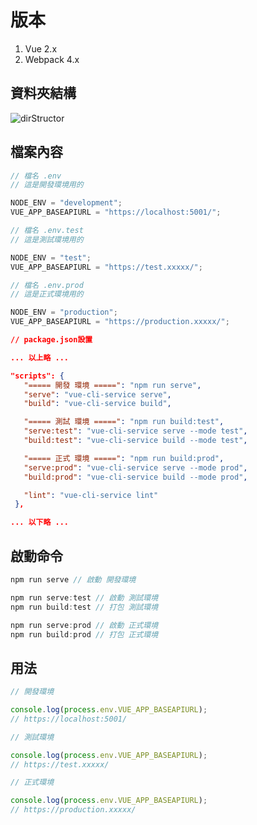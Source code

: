 # 版本

1. Vue 2.x
2. Webpack 4.x

## 資料夾結構

![dirStructor](https://user-images.githubusercontent.com/37999690/125182560-9d9d1080-e241-11eb-8810-79dac7c64138.png)

## 檔案內容

```js
// 檔名 .env
// 這是開發環境用的

NODE_ENV = "development";
VUE_APP_BASEAPIURL = "https://localhost:5001/";
```

```js
// 檔名 .env.test
// 這是測試環境用的

NODE_ENV = "test";
VUE_APP_BASEAPIURL = "https://test.xxxxx/";
```

```js
// 檔名 .env.prod
// 這是正式環境用的

NODE_ENV = "production";
VUE_APP_BASEAPIURL = "https://production.xxxxx/";
```

```json
// package.json設置

... 以上略 ...

"scripts": {
   "===== 開發 環境 =====": "npm run serve",
   "serve": "vue-cli-service serve",
   "build": "vue-cli-service build",

   "===== 測試 環境 =====": "npm run build:test",
   "serve:test": "vue-cli-service serve --mode test",
   "build:test": "vue-cli-service build --mode test",

   "===== 正式 環境 =====": "npm run build:prod",
   "serve:prod": "vue-cli-service serve --mode prod",
   "build:prod": "vue-cli-service build --mode prod",

   "lint": "vue-cli-service lint"
 },

... 以下略 ...

```

## 啟動命令

```js
npm run serve // 啟動 開發環境

npm run serve:test // 啟動 測試環境
npm run build:test // 打包 測試環境

npm run serve:prod // 啟動 正式環境
npm run build:prod // 打包 正式環境
```

## 用法

```js
// 開發環境

console.log(process.env.VUE_APP_BASEAPIURL);
// https://localhost:5001/
```

```js
// 測試環境

console.log(process.env.VUE_APP_BASEAPIURL);
// https://test.xxxxx/
```

```js
// 正式環境

console.log(process.env.VUE_APP_BASEAPIURL);
// https://production.xxxxx/
```
